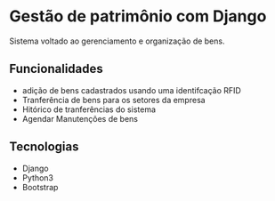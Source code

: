 # Gestão de patrimônio com Django

Sistema voltado ao gerenciamento e organização de bens.

## Funcionalidades 

* adição de bens cadastrados usando uma identifcação RFID
* Tranferência de bens para os setores da empresa
* Hitórico de tranferências do sistema 
* Agendar Manutenções de bens

## Tecnologias 
* Django
* Python3 
* Bootstrap
